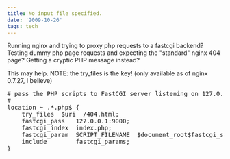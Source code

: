 ```yaml
---
title: No input file specified.
date: '2009-10-26'
tags: tech
---
```


Running nginx and trying to proxy php requests to a fastcgi backend? Testing dummy php page requests and expecting the "standard" nginx 404 page? Getting a cryptic PHP message instead?

This may help. NOTE: the try_files is the key! (only available as of nginx 0.7.27, I believe)
<!--more-->
<pre lang="bash"># pass the PHP scripts to FastCGI server listening on 127.0.0.1:9000
#
location ~ .*.php$ {
    try_files  $uri  /404.html;
    fastcgi_pass   127.0.0.1:9000;
    fastcgi_index  index.php;
    fastcgi_param  SCRIPT_FILENAME  $document_root$fastcgi_script_name;
    include        fastcgi_params;
}</pre>
